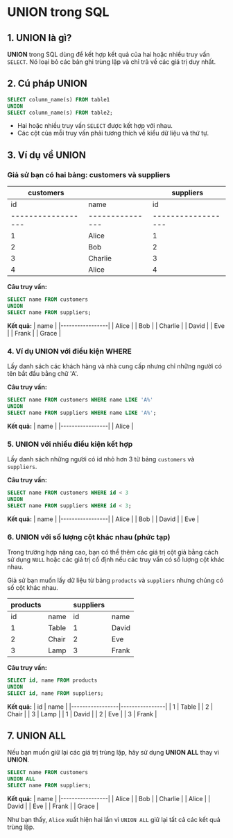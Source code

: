 
# UNION trong SQL

## 1. UNION là gì?
**UNION** trong SQL dùng để kết hợp kết quả của hai hoặc nhiều truy vấn `SELECT`. Nó loại bỏ các bản ghi trùng lặp và chỉ trả về các giá trị duy nhất.

## 2. Cú pháp UNION

```sql
SELECT column_name(s) FROM table1
UNION
SELECT column_name(s) FROM table2;
```
- Hai hoặc nhiều truy vấn `SELECT` được kết hợp với nhau.
- Các cột của mỗi truy vấn phải tương thích về kiểu dữ liệu và thứ tự.

## 3. Ví dụ về UNION

### Giả sử bạn có hai bảng: **customers** và **suppliers**

| customers        |               | suppliers        |
|------------------|---------------|------------------|
| id               | name          | id               | name          |
|------------------|---------------|------------------|---------------|
| 1                | Alice         | 1                | David         |
| 2                | Bob           | 2                | Eve           |
| 3                | Charlie       | 3                | Frank         |
| 4                | Alice         | 4                | Grace         |

**Câu truy vấn:** 
```sql
SELECT name FROM customers
UNION
SELECT name FROM suppliers;
```

**Kết quả:**
| name            |
|-----------------|
| Alice           |
| Bob             |
| Charlie         |
| David           |
| Eve             |
| Frank           |
| Grace           |

### 4. Ví dụ UNION với điều kiện WHERE

Lấy danh sách các khách hàng và nhà cung cấp nhưng chỉ những người có tên bắt đầu bằng chữ 'A'.

**Câu truy vấn:**
```sql
SELECT name FROM customers WHERE name LIKE 'A%'
UNION
SELECT name FROM suppliers WHERE name LIKE 'A%';
```

**Kết quả:**
| name            |
|-----------------|
| Alice           |

### 5. UNION với nhiều điều kiện kết hợp

Lấy danh sách những người có id nhỏ hơn 3 từ bảng `customers` và `suppliers`.

**Câu truy vấn:**
```sql
SELECT name FROM customers WHERE id < 3
UNION
SELECT name FROM suppliers WHERE id < 3;
```

**Kết quả:**
| name            |
|-----------------|
| Alice           |
| Bob             |
| David           |
| Eve             |

### 6. UNION với số lượng cột khác nhau (phức tạp)

Trong trường hợp nâng cao, bạn có thể thêm các giá trị cột giả bằng cách sử dụng `NULL` hoặc các giá trị cố định nếu các truy vấn có số lượng cột khác nhau.

Giả sử bạn muốn lấy dữ liệu từ bảng `products` và `suppliers` nhưng chúng có số cột khác nhau.

| products |       | suppliers |       |
| -------- | ----- | --------- | ----- |
| id       | name  | id        | name  |
| 1        | Table | 1         | David |
| 2        | Chair | 2         | Eve   |
| 3        | Lamp  | 3         | Frank |

**Câu truy vấn:**
```sql
SELECT id, name FROM products
UNION
SELECT id, name FROM suppliers;
```

**Kết quả:**
| id              | name           |
|-----------------|----------------|
| 1               | Table          |
| 2               | Chair          |
| 3               | Lamp           |
| 1               | David          |
| 2               | Eve            |
| 3               | Frank          |

## 7. UNION ALL
Nếu bạn muốn giữ lại các giá trị trùng lặp, hãy sử dụng **UNION ALL** thay vì **UNION**.

```sql
SELECT name FROM customers
UNION ALL
SELECT name FROM suppliers;
```

**Kết quả:**
| name            |
|-----------------|
| Alice           |
| Bob             |
| Charlie         |
| Alice           |
| David           |
| Eve             |
| Frank           |
| Grace           |

Như bạn thấy, `Alice` xuất hiện hai lần vì `UNION ALL` giữ lại tất cả các kết quả trùng lặp.
